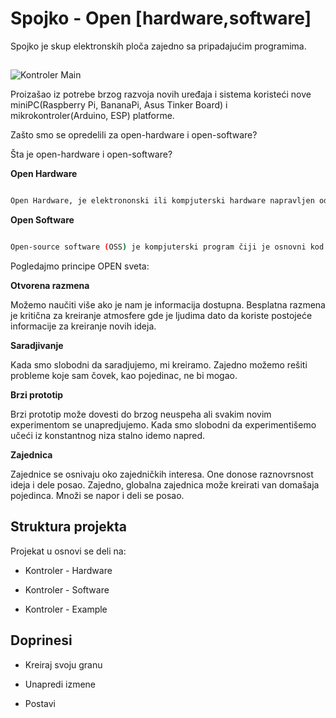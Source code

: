 # Spojko - Open [hardware,software]

Spojko je skup elektronskih ploča zajedno sa pripadajućim programima.
## 

![Kontroler Main](https://github.com/tvlada73/Kontroler/blob/master/ReadMeStuff/Spojko%20C5.png)



Proizašao iz potrebe brzog razvoja novih uređaja i sistema koristeći nove miniPC(Raspberry Pi, BananaPi, Asus Tinker Board) i mikrokontroler(Arduino, ESP) platforme.


Zašto smo se opredelili za open-hardware i open-software?



Šta je open-hardware i open-software?



**Open Hardware**

```sh

Open Hardware, je elektrononski ili kompjuterski hardware napravljen od tehnickih i drugih informacija koje mogu biti kopirane i licencirane ali se ipak daju javnosti besplatno. Takve informacije mogu da budu u vidu dokumentacije, šematskih crteža, tehničkih crteža, liste delova itd.

```



  **Open Software**

```sh

Open-source software (OSS) je kompjuterski program čiji je osnovni kod dat javnosti sa licencom kojom se držaocu licence daje pravo da kod studira, menja, i distribuira trećim licima.

```



Pogledajmo principe OPEN sveta:



**Otvorena razmena**

Možemo naučiti više ako je nam je informacija dostupna. Besplatna razmena je kritična za kreiranje atmosfere gde je ljudima dato da koriste postojeće informacije za kreiranje novih ideja.



**Saradjivanje**

Kada smo slobodni da saradjujemo, mi kreiramo. Zajedno možemo rešiti probleme koje sam čovek, kao pojedinac, ne bi mogao.



**Brzi prototip**

Brzi prototip može dovesti do brzog neuspeha ali svakim novim experimentom se unapredjujemo. Kada smo slobodni da experimentišemo učeći iz konstantnog niza stalno idemo napred.



**Zajednica**

Zajednice se osnivaju oko zajedničkih interesa. One donose raznovrsnost ideja i dele posao. Zajedno, globalna zajednica može kreirati van domašaja pojedinca. Množi se napor i deli se posao.





## Struktura projekta



Projekat u osnovi se deli na:

* Kontroler - Hardware

* Kontroler - Software

* Kontroler - Example









## Doprinesi



* Kreiraj svoju granu

* Unapredi izmene

* Postavi











